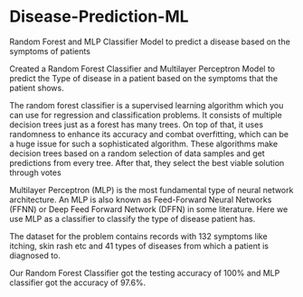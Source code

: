 # Disease-Prediction-ML
Random Forest and MLP Classifier Model to predict a disease based on the symptoms of patients


Created a Random Forest Classifier and Multilayer Perceptron Model to predict the Type of disease in a patient based on the symptoms that the patient shows.

The random forest classifier is a supervised learning algorithm which you can use for regression and classification problems. It consists of multiple decision trees just as a forest has many trees. On top of that, it uses randomness to enhance its accuracy and combat overfitting, which can be a huge issue for such a sophisticated algorithm. These algorithms make decision trees based on a random selection of data samples and get predictions from every tree. After that, they select the best viable solution through votes

Multilayer Perceptron (MLP) is the most fundamental type of neural network architecture. An MLP is also known as Feed-Forward Neural Networks (FFNN) or Deep Feed Forward Network (DFFN) in some literature. Here we use MLP as a classifier to classify the type of disease patient has.

The dataset for the problem contains records with 132 symptoms like itching, skin rash etc and 41 types of diseases from which a patient is diagnosed to. 

Our Random Forest Classifier got the testing accuracy of 100% and MLP classifier got the accuracy of 97.6%. 
